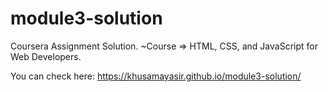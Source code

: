 # module3-solution

Coursera Assignment Solution. ~Course => HTML, CSS, and JavaScript for Web Developers.

You can check here: https://khusamayasir.github.io/module3-solution/

